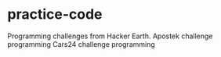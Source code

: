 # practice-code
Programming challenges from Hacker Earth.
Apostek challenge programming
Cars24 challenge programming
